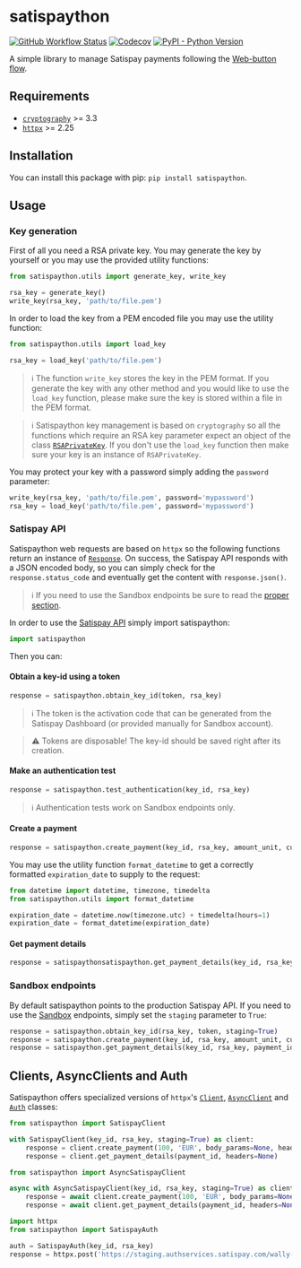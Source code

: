 # satispaython

[![GitHub Workflow Status](https://img.shields.io/github/workflow/status/otto-torino/satispaython/CI?style=flat-square)](https://github.com/otto-torino/satispaython/actions)
[![Codecov](https://img.shields.io/codecov/c/github/otto-torino/satispaython?style=flat-square)](https://codecov.io/gh/otto-torino/satispaython)
[![PyPI - Python Version](https://img.shields.io/pypi/pyversions/satispaython?style=flat-square)](https://pypi.org/project/satispaython)

A simple library to manage Satispay payments following the [Web-button flow](https://developers.satispay.com/docs/web-button-pay).

## Requirements

* [`cryptography`](https://github.com/pyca/cryptography) >= 3.3
* [`httpx`](https://github.com/encode/httpx) >= 2.25

## Installation

You can install this package with pip: `pip install satispaython`.

## Usage

### Key generation

First of all you need a RSA private key. You may generate the key by yourself or you may use the provided utility functions:

```python
from satispaython.utils import generate_key, write_key

rsa_key = generate_key()
write_key(rsa_key, 'path/to/file.pem')
```

In order to load the key from a PEM encoded file you may use the utility function:

```python
from satispaython.utils import load_key

rsa_key = load_key('path/to/file.pem')
```

> :information_source: The function `write_key` stores the key in the PEM format. If you generate the key with any other method and you would like to use the `load_key` function, please make sure the key is stored within a file in the PEM format.

> :information_source: Satispaython key management is based on `cryptography` so all the functions which require an RSA key parameter expect an object of the class [`RSAPrivateKey`](https://cryptography.io/en/latest/hazmat/primitives/asymmetric/rsa.html#cryptography.hazmat.primitives.asymmetric.rsa.RSAPrivateKey). If you don't use the `load_key` function then make sure your key is an instance of `RSAPrivateKey`.

You may protect your key with a password simply adding the `password` parameter:

```python
write_key(rsa_key, 'path/to/file.pem', password='mypassword')
rsa_key = load_key('path/to/file.pem', password='mypassword')
```

### Satispay API

Satispaython web requests are based on `httpx` so the following functions return an instance of [`Response`](https://www.python-httpx.org/api/#response). On success, the Satispay API responds with a JSON encoded body, so you can simply check for the `response.status_code` and eventually get the content with `response.json()`.

> :information_source: If you need to use the Sandbox endpoints be sure to read the [proper section](https://github.com/otto-torino/satispaython#sandbox-endpoints).

In order to use the [Satispay API](https://developers.satispay.com/reference) simply import satispaython:

```python
import satispaython
```

Then you can:

#### Obtain a key-id using a token

```python
response = satispaython.obtain_key_id(token, rsa_key)
```

> :information_source: The token is the activation code that can be generated from the Satispay Dashboard (or provided manually for Sandbox account).

> :warning: Tokens are disposable! The key-id should be saved right after its creation.

#### Make an authentication test

```python
response = satispaython.test_authentication(key_id, rsa_key)
```

> :information_source: Authentication tests work on Sandbox endpoints only.

#### Create a payment

```python
response = satispaython.create_payment(key_id, rsa_key, amount_unit, currency, body_params=None, headers=None)
```

You may use the utility function `format_datetime` to get a correctly formatted `expiration_date` to supply to the request:

```python
from datetime import datetime, timezone, timedelta
from satispaython.utils import format_datetime

expiration_date = datetime.now(timezone.utc) + timedelta(hours=1)
expiration_date = format_datetime(expiration_date)
```

#### Get payment details

```python
response = satispaythonsatispaython.get_payment_details(key_id, rsa_key, payment_id, headers=None)
```

### Sandbox endpoints

By default satispaython points to the production Satispay API. If you need to use the [Sandbox](https://developers.satispay.com/docs/sandbox-account) endpoints, simply set the `staging` parameter to `True`:

```python
response = satispaython.obtain_key_id(rsa_key, token, staging=True)
response = satispaython.create_payment(key_id, rsa_key, amount_unit, currency, body_params=None, headers=None, staging=True)
response = satispaython.get_payment_details(key_id, rsa_key, payment_id, headers=None, staging=True)
```

## Clients, AsyncClients and Auth

Satispaython offers specialized versions of `httpx`'s [`Client`](https://www.python-httpx.org/api/#client), [`AsyncClient`](https://www.python-httpx.org/api/#asyncclient) and [`Auth`](https://www.python-httpx.org/advanced/#customizing-authentication) classes:

```python
from satispaython import SatispayClient

with SatispayClient(key_id, rsa_key, staging=True) as client:
    response = client.create_payment(100, 'EUR', body_params=None, headers=None)
    response = client.get_payment_details(payment_id, headers=None)
```

```python
from satispaython import AsyncSatispayClient

async with AsyncSatispayClient(key_id, rsa_key, staging=True) as client:
    response = await client.create_payment(100, 'EUR', body_params=None, headers=None)
    response = await client.get_payment_details(payment_id, headers=None)
```

```python
import httpx
from satispaython import SatispayAuth

auth = SatispayAuth(key_id, rsa_key)
response = httpx.post('https://staging.authservices.satispay.com/wally-services/protocol/tests/signature', auth=auth)
```
